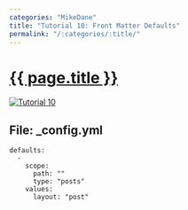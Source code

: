 ```yaml
---
categories: "MikeDane"
title: "Tutorial 10: Front Matter Defaults"
permalink: "/:categories/:title/"
---
```


# [{{ page.title }}](https://youtu.be/CLCaJJ1zUHU)
[![Tutorial 10](https://img.youtube.com/vi/CLCaJJ1zUHU/0.jpg)](https://www.youtube.com/watch?v=CLCaJJ1zUHU)

## File: _config.yml

```
defaults:
  -
    scope:
      path: ""
      type: "posts"
    values:
      layout: "post"
```



